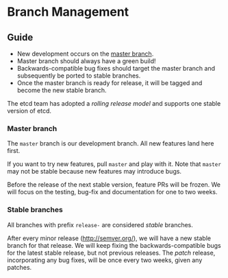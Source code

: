 # Branch Management

## Guide

* New development occurs on the [master branch][master].
* Master branch should always have a green build!
* Backwards-compatible bug fixes should target the master branch and subsequently be ported to stable branches.
* Once the master branch is ready for release, it will be tagged and become the new stable branch.

The etcd team has adopted a *rolling release model* and supports one stable version of etcd.

### Master branch

The `master` branch is our development branch. All new features land here first.

If you want to try new features, pull `master` and play with it. Note that `master` may not be stable because new features may introduce bugs.

Before the release of the next stable version, feature PRs will be frozen. We will focus on the testing, bug-fix and documentation for one to two weeks.

### Stable branches

All branches with prefix `release-` are considered _stable_ branches.

After every minor release (http://semver.org/), we will have a new stable branch for that release. We will keep fixing the backwards-compatible bugs for the latest stable release, but not previous releases. The _patch_ release, incorporating any bug fixes, will be once every two weeks, given any patches.

[master]: https://github.com/coreos/etcd/tree/master

